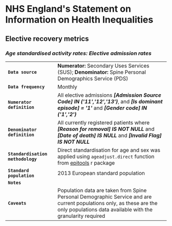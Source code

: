 # NHS England's Statement on Information on Health Inequalities
## Elective recovery metrics
### _Age standardised activity rates: Elective admission rates_

|||
| ------ | ------ |
| **`Data source`** | **Numerator:** Secondary Uses Services (SUS); **Denominator:** Spine Personal Demographics Service (PDS) |
| **`Data frequency`** | Monthly |
| **`Numerator definition`** | All elective admissions **_[Admission Source Code] IN ('11','12','13')_**, and **_[Is dominant episode] = '1'_** and **_[Gender code] IN ('1','2')_** |
| **`Denominator definition`** | All currently registered patients where **_[Reason for removal] IS NOT NULL_** and **_[Date of death] IS NULL_** and **_[Invalid Flag] IS NOT NULL_** |
|**`Standardisation methodology`**|Direct standardisation for age and sex was applied using `ageadjust.direct` function from [epitools](https://cran.r-project.org/web/packages/epitools/index.html) r package|
|**`Standard population`**|2013 European standard population|
| **`Notes`** |  |
| **`Caveats`** | Population data are taken from Spine Personal Demographic Service and are current populations only, as these are the only populations data available with the granularity required |

